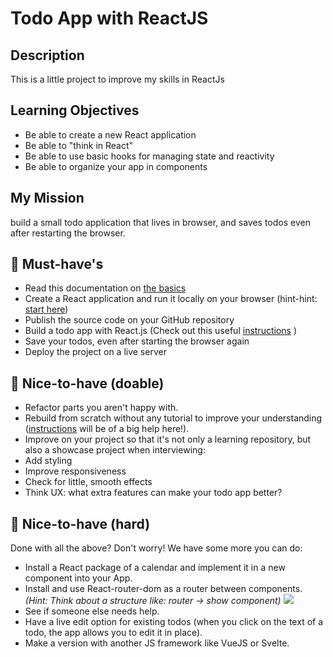 # Todo App with ReactJS

## Description

This is a little project to improve my skills in ReactJs

## Learning Objectives

-   Be able to create a new React application
-   Be able to "think in React"
-   Be able to use basic hooks for managing state and reactivity
-   Be able to organize your app in components

## My Mission

build a small todo application that lives in browser, and saves todos even after restarting the browser.

## 🌱 Must-have's

-   Read this documentation on [the basics](0.The-Basics/README.md)
-   Create a React application and run it locally on your browser (hint-hint: [start here](1.Getting-Started/README.md))
-   Publish the source code on your GitHub repository
-   Build a todo app with React.js (Check out this useful [instructions](2.Extra-Documentation) )
-   Save your todos, even after starting the browser again
-   Deploy the project on a live server

## 🌼 Nice-to-have (doable)

-   Refactor parts you aren't happy with.
-   Rebuild from scratch without any tutorial to improve your understanding ([instructions](2.Extra-Documentation) will be of a big help here!).
-   Improve on your project so that it's not only a learning repository, but also a showcase project when interviewing:
-   Add styling
-   Improve responsiveness
-   Check for little, smooth effects
-   Think UX: what extra features can make your todo app better?

## 🌳 Nice-to-have (hard)

Done with all the above? Don't worry! We have some more you can do:

-   Install a React package of a calendar and implement it in a new component into your App.
-   Install and use React-router-dom as a router between components. _(Hint: Think about a structure like: router -> show component)_
    ![](images/Router.gif)
-   See if someone else needs help.
-   Have a live edit option for existing todos (when you click on the text of a todo, the app allows you to edit it in place).
-   Make a version with another JS framework like VueJS or Svelte.
